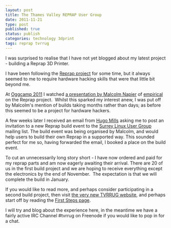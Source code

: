 ```yaml
--- 
layout: post 
title: The Thames Valley REPRAP User Group
date: 2011-11-21
type: post 
published: true 
status: publish
categories: technology 3dprint
tags: reprap tvrrug
---
```


I was surprised to realise that I have not yet blogged about my latest
project - building a Reprap 3D Printer.

I have been following the [Reprap project](http://reprap.org "Reprap")
for some time, but it always seemed to me to require hardware hacking
skills that were that little bit beyond me.

At [Oggcamp 2011](http://oggcamp.org "Oggcamp") I watched 
[a presentation by Malcolm Napier](http://www.youtube.com/watch?v=MiMC39iLsQY "Oggcamp 2011 Reprap Presentation by Malcolm Napier")
of [empirical](http://www.e-mpirical.com/ "empirical") on the Reprap
project.  Whilst this sparked my interest anew, I was put off by
Malcolm's mention of builds taking months rather than days; as before
this seemed to be a project for hardware hackers.

A few weeks later I received an email from 
[Hugo Mills](http://carfax.org.uk/ "Hugo Mills") asking me to post an
invitation to a new Reprap build event to the 
[Surrey Linux User Group](http://surrey.lug.org.uk "Surrey Linux User Group") mailing list.
The build event was being organised by Malcolm, and would help users to
build their own Reprap in a supported way. This sounded perfect for me
so, having forwarded the email, I booked a place on the build event.

To cut an unnecessarily long story short - I have now ordered and paid
for my reprap parts and am now eagerly awaiting their arrival. There are
20 of us in the first build project and we are hoping to receive
everything except the electronics by the end of November.  The
expectation is that we will complete the build in January.

If you would like to read more, and perhaps consider participating in a
second build project, then visit [the very new TVRRUG website](http://tvrrug.org.uk "Thames Valley Reprap User Group"), and
perhaps start off by reading the [First Steps page](http://tvrrug.org.uk/first-steps "TVRRUG: First Steps").

I will try and blog about the experience here, in the meantime we have a
fairly active IRC Channel #tvrrug on Freenode if you would like to pop
in for a chat.

